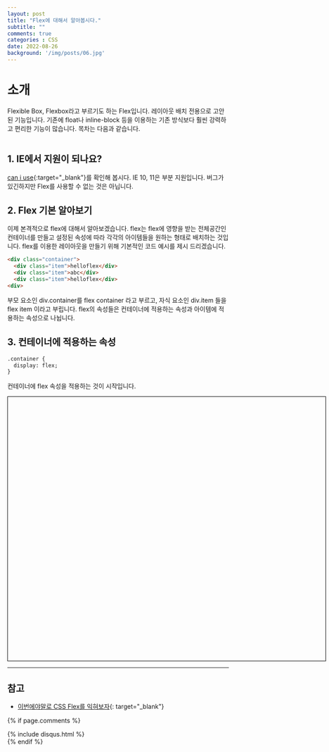 ```yaml
---
layout: post
title: "Flex에 대해서 알아봅시다."
subtitle: ""
comments: true
categories : CSS
date: 2022-08-26
background: '/img/posts/06.jpg'
---
```


# 소개
Flexible Box, Flexbox라고 부르기도 하는 Flex입니다.
레이아웃 배치 전용으로 고안된 기능입니다.
기존에 float나 inline-block 등을 이용하는 기존 방식보다 훨씬 강력하고 편리한 기능이 많습니다.
목차는 다음과 같습니다.
```

```

## 1. IE에서 지원이 되나요?
[can i use](https://caniuse.com/?search=CSS%20Flexible%20Box){:target="_blank"}를 확인해 봅시다.
IE 10, 11은 부분 지원입니다. 
버그가 있긴하지만 Flex를 사용할 수 없는 것은 아닙니다.

## 2. Flex 기본 알아보기
이제 본격적으로 flex에 대해서 알아보겠습니다.
flex는 flex에 영향을 받는 전체공간인 컨테이너를 만들고 설정된 속성에 따라 각각의 아이템들을 원하는 형태로 배치하는 것입니다.
flex를 이용한 레이아웃을 만들기 위해 기본적인 코드 예시를 제시 드리겠습니다.
```html
<div class="container">
  <div class="item">helloflex</div>
  <div class="item">abc</div>
  <div class="item">helloflex</div>
<div>
```
부모 요소인 div.container를 flex container 라고 부르고,
자식 요소인 div.item 들을 flex item 이라고 부립니다.
flex의 속성들은 컨테이너에 적용하는 속성과 아이템에 적용하는 속성으로 나뉩니다.

## 3. 컨테이너에 적용하는 속성
```html
.container {
  display: flex;
}
```
컨테이너에 flex 속성을 적용하는 것이 시작입니다.
<script>
alert(123)
</script>
<div id="viewer" style="width: 723px; height: 600px; border: 1px solid black;">
  
</div>






---
## 참고
- [이번에야말로 CSS Flex를 익혀보자](https://studiomeal.com/archives/197){: target="_blank"}


{% if page.comments %}
<div id="post-disqus" class="container">
{% include disqus.html %}
</div>
{% endif %}
